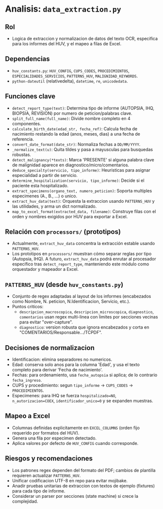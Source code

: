 # Analisis: `data_extraction.py`

## Rol
- Logica de extraccion y normalizacion de datos del texto OCR, especifica para los informes del HUV, y el mapeo a filas de Excel.

## Dependencias
- `huv_constants.py`: `HUV_CONFIG`, `CUPS_CODES`, `PROCEDIMIENTOS`, `ESPECIALIDADES_SERVICIOS`, `PATTERNS_HUV`, `MALIGNIDAD_KEYWORDS`.
- `python-dateutil` (relativedelta), `datetime`, `re`, `unicodedata`.

## Funciones clave
- `detect_report_type(text)`: Determina tipo de informe (AUTOPSIA, IHQ, BIOPSIA, REVISION) por numero de peticion/palabras clave.
- `split_full_name(full_name)`: Divide nombre completo en 4 componentes.
- `calculate_birth_date(edad_str, fecha_ref)`: Calcula fecha de nacimiento restando la edad (anos, meses, dias) a una fecha de referencia.
- `convert_date_format(date_str)`: Normaliza fechas a `DD/MM/YYYY`.
- `_normalize_text(u)`: Quita tildes y pasa a mayusculas para busquedas robustas.
- `detect_malignancy(*texts)`: Marca 'PRESENTE' si alguna palabra clave de malignidad aparece en diagnostico/micro/comentarios.
- `deduce_specialty(servicio, tipo_informe)`: Heuristicas para asignar especialidad a partir de servicio.
- `determine_hospitalization(servicio, tipo_informe)`: Decide si el paciente esta hospitalizado.
- `extract_specimens(organo_text, numero_peticion)`: Soporta multiples especimenes (A., B., ...) o unico.
- `extract_huv_data(text)`: Orquesta la extraccion usando `PATTERNS_HUV` y las utilidades, y arma un dict normalizado.
- `map_to_excel_format(extracted_data, filename)`: Construye filas con el orden y nombres exigidos por HUV para exportar a Excel.

## Relación con `processors/` (prototipos)
- Actualmente, `extract_huv_data` concentra la extracción estable usando `PATTERNS_HUV`.
- Los prototipos en `processors/` muestran cómo separar reglas por tipo (Autopsia, IHQ). A futuro, `extract_huv_data` podrá enrutar al procesador específico tras `detect_report_type`, manteniendo este módulo como orquestador y mapeador a Excel.

## `PATTERNS_HUV` (desde `huv_constants.py`)
- Conjunto de regex adaptadas al layout de los informes (encabezados como Nombre, N. peticion, N.Identificacion, Servicio, etc.).
- Puntos criticos:
  - `descripcion_macroscopica`, `descripcion_microscopica`, `diagnostico`, `comentarios` usan regex multi-linea con limites por secciones vecinas para evitar "over-capture".
  - `diagnostico`: version robusta que ignora encabezados y corta en "COMENTARIOS/Responsable.../TCPDF".

## Decisiones de normalizacion
- Identificacion: elimina separadores no numericos.
- Edad: conserva solo anos para la columna 'Edad', y usa el texto completo para derivar 'Fecha de nacimiento'.
- Fechas: para ordenamiento, usa `fecha_autopsia` si aplica; de lo contrario `fecha_ingreso`.
- CUPS y procedimiento: segun `tipo_informe` -> `CUPS_CODES` -> `PROCEDIMIENTOS`.
- Especimenes: para IHQ se fuerza `hospitalizado=NO`, `n_autorizacion=COEX`, `identificador_unico=0` y se expanden muestras.

## Mapeo a Excel
- Columnas definidas explicitamente en `EXCEL_COLUMNS` (orden fijo requerido por formatos del HUV).
- Genera una fila por especimen detectado.
- Aplica valores por defecto de `HUV_CONFIG` cuando corresponde.

## Riesgos y recomendaciones
- Los patrones regex dependen del formato del PDF; cambios de plantilla requieren actualizar `PATTERNS_HUV`.
- Unificar codificacion UTF-8 en repo para evitar mojibake.
- Anadir pruebas unitarias de extraccion con textos de ejemplo (fixtures) para cada tipo de informe.
- Considerar un parser por secciones (state machine) si crece la complejidad.
